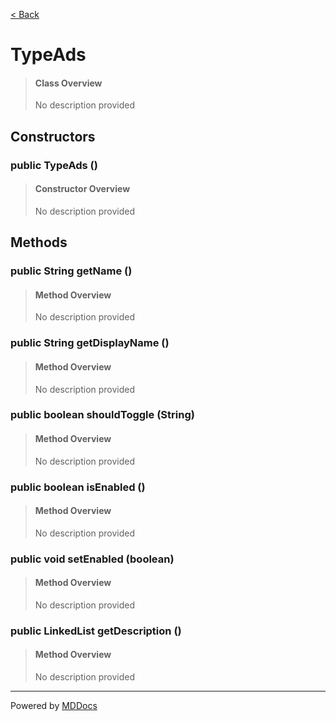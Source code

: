 [< Back](../README.md)
# TypeAds #
>#### Class Overview ####
>No description provided
## Constructors ##
### public TypeAds () ###
>#### Constructor Overview ####
>No description provided
>
## Methods ##
### public String getName () ###
>#### Method Overview ####
>No description provided
>
### public String getDisplayName () ###
>#### Method Overview ####
>No description provided
>
### public boolean shouldToggle (String) ###
>#### Method Overview ####
>No description provided
>
### public boolean isEnabled () ###
>#### Method Overview ####
>No description provided
>
### public void setEnabled (boolean) ###
>#### Method Overview ####
>No description provided
>
### public LinkedList getDescription () ###
>#### Method Overview ####
>No description provided
>

---
Powered by [MDDocs](https://github.com/VRCube/MDDocs)